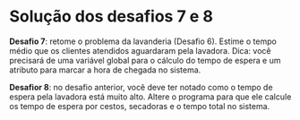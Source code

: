 # Solução dos desafios 7 e 8

**Desafio 7**: retome o problema da lavanderia (Desafio 6). Estime o tempo médio que os clientes atendidos aguardaram pela lavadora. Dica: você precisará de uma variável global para o cálculo do tempo de espera e um atributo para marcar a hora de chegada no sistema.




**Desafior 8**: no desafio anterior, você deve ter notado como o tempo de espera pela lavadora está muito alto. Altere o programa para que ele calcule os tempo de espera por cestos, secadoras e o tempo total no sistema.